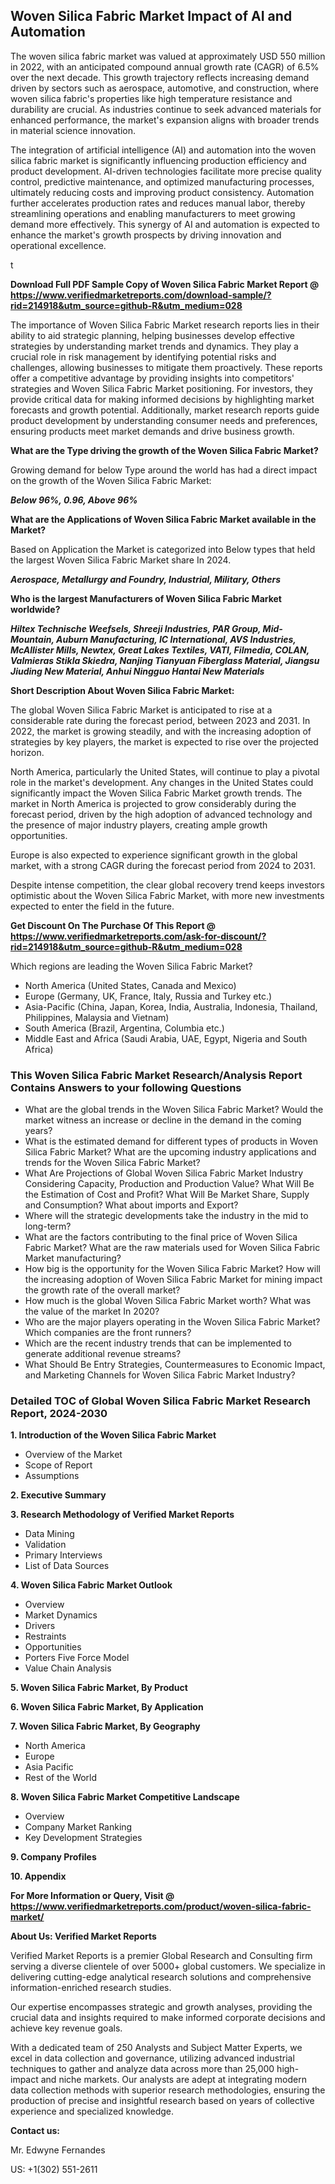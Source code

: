 <h2>Woven Silica Fabric Market Impact of AI and Automation</h2><p>The woven silica fabric market was valued at approximately USD 550 million in 2022, with an anticipated compound annual growth rate (CAGR) of 6.5% over the next decade. This growth trajectory reflects increasing demand driven by sectors such as aerospace, automotive, and construction, where woven silica fabric's properties like high temperature resistance and durability are crucial. As industries continue to seek advanced materials for enhanced performance, the market's expansion aligns with broader trends in material science innovation.</p><p>The integration of artificial intelligence (AI) and automation into the woven silica fabric market is significantly influencing production efficiency and product development. AI-driven technologies facilitate more precise quality control, predictive maintenance, and optimized manufacturing processes, ultimately reducing costs and improving product consistency. Automation further accelerates production rates and reduces manual labor, thereby streamlining operations and enabling manufacturers to meet growing demand more effectively. This synergy of AI and automation is expected to enhance the market's growth prospects by driving innovation and operational excellence.</p>t</p><p id="" class=""><strong>Download Full PDF Sample Copy of Woven Silica Fabric Market Report @ <a href="https://www.verifiedmarketreports.com/download-sample/?rid=214918&utm_source=github-R&utm_medium=028" target="_blank">https://www.verifiedmarketreports.com/download-sample/?rid=214918&utm_source=github-R&utm_medium=028</a></strong></p><p>The importance of&nbsp;Woven Silica Fabric Market research reports lies in their ability to aid strategic planning, helping businesses develop effective strategies by understanding market trends and dynamics. They play a crucial role in risk management by identifying potential risks and challenges, allowing businesses to mitigate them proactively. These reports offer a competitive advantage by providing insights into competitors' strategies and Woven Silica Fabric Market positioning. For investors, they provide critical data for making informed decisions by highlighting market forecasts and growth potential. Additionally, market research reports guide product development by understanding consumer needs and preferences, ensuring products meet market demands and drive business growth.</p><p><strong>What are the&nbsp;Type driving the growth of the Woven Silica Fabric Market?</strong></p><p id="" class="">Growing demand for below Type around the world has had a direct impact on the growth of the Woven Silica Fabric Market:</p><em><strong>Below 96%, 0.96, Above 96%</strong></em></p><strong>What are the&nbsp;Applications&nbsp;of Woven Silica Fabric Market available in the Market?</strong></p><p id="" class="">Based on Application the Market is categorized into Below types that held the largest Woven Silica Fabric Market share In 2024.</p><em><strong>Aerospace, Metallurgy and Foundry, Industrial, Military, Others</strong></em></p><strong>Who is the largest Manufacturers of Woven Silica Fabric Market worldwide?</strong></p><p><em><strong>Hiltex Technische Weefsels, Shreeji Industries, PAR Group, Mid-Mountain, Auburn Manufacturing, IC International, AVS Industries, McAllister Mills, Newtex, Great Lakes Textiles, VATI, Filmedia, COLAN, Valmieras Stikla Skiedra, Nanjing Tianyuan Fiberglass Material, Jiangsu Jiuding New Material, Anhui Ningguo Hantai New Materials</strong></em></p><p id="" class=""><strong>Short Description About Woven Silica Fabric Market:</strong></p><p>The global Woven Silica Fabric Market is anticipated to rise at a considerable rate during the forecast period, between 2023 and 2031. In 2022, the market is growing steadily, and with the increasing adoption of strategies by key players, the market is expected to rise over the projected horizon.</p><p>North America, particularly the United States, will continue to play a pivotal role in the market's development. Any changes in the United States could significantly impact the Woven Silica Fabric Market growth trends. The market in North America is projected to grow considerably during the forecast period, driven by the high adoption of advanced technology and the presence of major industry players, creating ample growth opportunities.</p><p>Europe is also expected to experience significant growth in the global market, with a strong CAGR during the forecast period from 2024 to 2031.</p><p>Despite intense competition, the clear global recovery trend keeps investors optimistic about the Woven Silica Fabric Market, with more new investments expected to enter the field in the future.</p><p id="" class=""><strong>Get Discount On The Purchase Of This Report @ <a href="https://www.verifiedmarketreports.com/ask-for-discount/?rid=214918&utm_source=github-R&utm_medium=028" target="_blank">https://www.verifiedmarketreports.com/ask-for-discount/?rid=214918&utm_source=github-R&utm_medium=028</a></strong></p>Which regions are leading the Woven Silica Fabric Market?</p><ul><li>North America (United States, Canada and Mexico)</li><li>Europe (Germany, UK, France, Italy, Russia and Turkey etc.)</li><li>Asia-Pacific (China, Japan, Korea, India, Australia, Indonesia, Thailand, Philippines, Malaysia and Vietnam)</li><li>South America (Brazil, Argentina, Columbia etc.)</li><li>Middle East and Africa (Saudi Arabia, UAE, Egypt, Nigeria and South Africa)</li></ul><h3 id="" class="">This Woven Silica Fabric Market Research/Analysis Report Contains Answers to your following Questions</h3><ul><li>What are the global trends in the Woven Silica Fabric Market? Would the market witness an increase or decline in the demand in the coming years?</li><li>What is the estimated demand for different types of products in Woven Silica Fabric Market? What are the upcoming industry applications and trends for the Woven Silica Fabric Market?</li><li>What Are Projections of Global Woven Silica Fabric Market Industry Considering Capacity, Production and Production Value? What Will Be the Estimation of Cost and Profit? What Will Be Market Share, Supply and Consumption? What about imports and Export?</li><li>Where will the strategic developments take the industry in the mid to long-term?</li><li>What are the factors contributing to the final price of Woven Silica Fabric Market? What are the raw materials used for Woven Silica Fabric Market manufacturing?</li><li>How big is the opportunity for the Woven Silica Fabric Market? How will the increasing adoption of Woven Silica Fabric Market for mining impact the growth rate of the overall market?</li><li>How much is the global Woven Silica Fabric Market worth? What was the value of the market In 2020?</li><li>Who are the major players operating in the Woven Silica Fabric Market? Which companies are the front runners?</li><li>Which are the recent industry trends that can be implemented to generate additional revenue streams?</li><li>What Should Be Entry Strategies, Countermeasures to Economic Impact, and Marketing Channels for Woven Silica Fabric Market Industry?</li></ul><h3 id="" class="">Detailed TOC of Global Woven Silica Fabric Market Research Report, 2024-2030</h3><p id="" class=""><strong>1. Introduction of the Woven Silica Fabric Market</strong></p><ul><li>Overview of the Market</li><li>Scope of Report</li><li>Assumptions</li></ul><p id="" class=""><strong>2. Executive Summary</strong></p><p id="" class=""><strong>3. Research Methodology of Verified Market Reports</strong></p><ul><li>Data Mining</li><li>Validation</li><li>Primary Interviews</li><li>List of Data Sources</li></ul><p id="" class=""><strong>4. Woven Silica Fabric Market Outlook</strong></p><ul><li>Overview</li><li>Market Dynamics</li><li>Drivers</li><li>Restraints</li><li>Opportunities</li><li>Porters Five Force Model</li><li>Value Chain Analysis</li></ul><p id="" class=""><strong>5. Woven Silica Fabric Market, By Product</strong></p><p id="" class=""><strong>6. Woven Silica Fabric Market, By Application</strong></p><p id="" class=""><strong>7. Woven Silica Fabric Market, By Geography</strong></p><ul><li>North America</li><li>Europe</li><li>Asia Pacific</li><li>Rest of the World</li></ul><p id="" class=""><strong>8. Woven Silica Fabric Market Competitive Landscape</strong></p><ul><li>Overview</li><li>Company Market Ranking</li><li>Key Development Strategies</li></ul><p id="" class=""><strong>9. Company Profiles</strong></p><p id="" class=""><strong>10. Appendix</strong></p><p id="" class=""><strong>For More Information or Query, Visit @ <a href="https://www.verifiedmarketreports.com/product/woven-silica-fabric-market/" target="_blank">https://www.verifiedmarketreports.com/product/woven-silica-fabric-market/</a></strong></p><p id="" class=""><strong>About Us: Verified Market Reports</strong></p><p id="" class="">Verified Market Reports is a premier Global Research and Consulting firm serving a diverse clientele of over 5000+ global customers. We specialize in delivering cutting-edge analytical research solutions and comprehensive information-enriched research studies.</p><p id="" class="">Our expertise encompasses strategic and growth analyses, providing the crucial data and insights required to make informed corporate decisions and achieve key revenue goals.</p><p id="" class="">With a dedicated team of 250 Analysts and Subject Matter Experts, we excel in data collection and governance, utilizing advanced industrial techniques to gather and analyze data across more than 25,000 high-impact and niche markets. Our analysts are adept at integrating modern data collection methods with superior research methodologies, ensuring the production of precise and insightful research based on years of collective experience and specialized knowledge.</p><p id="" class=""><strong>Contact us:</strong></p><p id="" class="">Mr. Edwyne Fernandes</p><p id="" class="">US: +1(302) 551-2611</p>